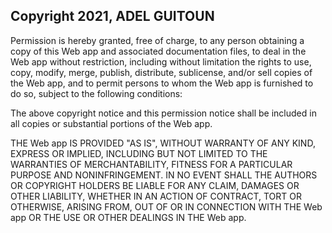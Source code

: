 ## Copyright 2021, ADEL GUITOUN

Permission is hereby granted, free of charge, to any person obtaining a copy of this Web app and associated documentation files, to deal in the Web app without restriction, including without limitation the rights to use, copy, modify, merge, publish, distribute, sublicense, and/or sell copies of the Web app, and to permit persons to whom the Web app is furnished to do so, subject to the following conditions:

The above copyright notice and this permission notice shall be included in all copies or substantial portions of the Web app.

THE Web app IS PROVIDED "AS IS", WITHOUT WARRANTY OF ANY KIND, EXPRESS OR IMPLIED, INCLUDING BUT NOT LIMITED TO THE WARRANTIES OF MERCHANTABILITY, FITNESS FOR A PARTICULAR PURPOSE AND NONINFRINGEMENT. IN NO EVENT SHALL THE AUTHORS OR COPYRIGHT HOLDERS BE LIABLE FOR ANY CLAIM, DAMAGES OR OTHER LIABILITY, WHETHER IN AN ACTION OF CONTRACT, TORT OR OTHERWISE, ARISING FROM, OUT OF OR IN CONNECTION WITH THE Web app OR THE USE OR OTHER DEALINGS IN THE Web app.
